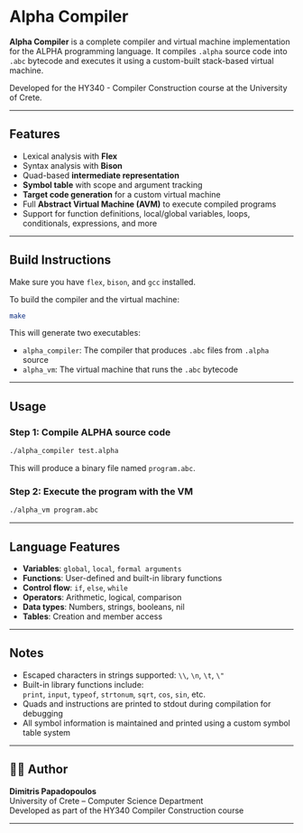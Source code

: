 # Alpha Compiler

**Alpha Compiler** is a complete compiler and virtual machine implementation for the ALPHA programming language. It compiles `.alpha` source code into `.abc` bytecode and executes it using a custom-built stack-based virtual machine.

Developed for the HY340 - Compiler Construction course at the University of Crete.

---

##  Features

- Lexical analysis with **Flex**
- Syntax analysis with **Bison**
- Quad-based **intermediate representation**
- **Symbol table** with scope and argument tracking
- **Target code generation** for a custom virtual machine
- Full **Abstract Virtual Machine (AVM)** to execute compiled programs
- Support for function definitions, local/global variables, loops, conditionals, expressions, and more

---

##  Build Instructions

Make sure you have `flex`, `bison`, and `gcc` installed.

To build the compiler and the virtual machine:

```bash
make
```

This will generate two executables:

- `alpha_compiler`: The compiler that produces `.abc` files from `.alpha` source  
- `alpha_vm`: The virtual machine that runs the `.abc` bytecode

---

##  Usage

### Step 1: Compile ALPHA source code

```bash
./alpha_compiler test.alpha
```

This will produce a binary file named `program.abc`.

### Step 2: Execute the program with the VM

```bash
./alpha_vm program.abc
```

---

##  Language Features

- **Variables**: `global`, `local`, `formal arguments`
- **Functions**: User-defined and built-in library functions
- **Control flow**: `if`, `else`, `while`
- **Operators**: Arithmetic, logical, comparison
- **Data types**: Numbers, strings, booleans, nil
- **Tables**: Creation and member access

---

## Notes

- Escaped characters in strings supported: `\\`, `\n`, `\t`, `\"`
- Built-in library functions include:  
  `print`, `input`, `typeof`, `strtonum`, `sqrt`, `cos`, `sin`, etc.
- Quads and instructions are printed to stdout during compilation for debugging
- All symbol information is maintained and printed using a custom symbol table system

---


## 👨‍💻 Author

**Dimitris Papadopoulos**  
University of Crete – Computer Science Department  
Developed as part of the HY340 Compiler Construction course

---

